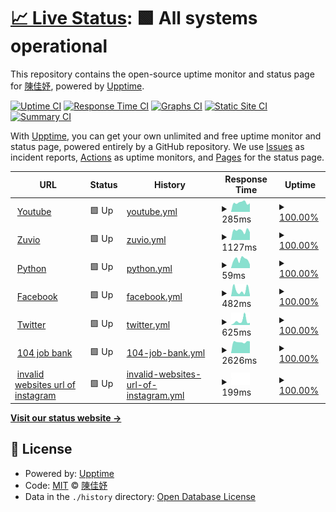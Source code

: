 # [📈 Live Status](https://chen905.github.io/upptime_implement): <!--live status--> **🟩 All systems operational**

This repository contains the open-source uptime monitor and status page for [陳佳妤](https://im.mgt.ncu.edu.tw/), powered by [Upptime](https://github.com/upptime/upptime).

[![Uptime CI](https://github.com/chen905/upptime_implement/workflows/Uptime%20CI/badge.svg)](https://github.com/chen905/upptime_implement/actions?query=workflow%3A%22Uptime+CI%22)
[![Response Time CI](https://github.com/chen905/upptime_implement/workflows/Response%20Time%20CI/badge.svg)](https://github.com/chen905/upptime_implement/actions?query=workflow%3A%22Response+Time+CI%22)
[![Graphs CI](https://github.com/chen905/upptime_implement/workflows/Graphs%20CI/badge.svg)](https://github.com/chen905/upptime_implement/actions?query=workflow%3A%22Graphs+CI%22)
[![Static Site CI](https://github.com/chen905/upptime_implement/workflows/Static%20Site%20CI/badge.svg)](https://github.com/chen905/upptime_implement/actions?query=workflow%3A%22Static+Site+CI%22)
[![Summary CI](https://github.com/chen905/upptime_implement/workflows/Summary%20CI/badge.svg)](https://github.com/chen905/upptime_implement/actions?query=workflow%3A%22Summary+CI%22)

With [Upptime](https://upptime.js.org), you can get your own unlimited and free uptime monitor and status page, powered entirely by a GitHub repository. We use [Issues](https://github.com/chen905/upptime_implement/issues) as incident reports, [Actions](https://github.com/chen905/upptime_implement/actions) as uptime monitors, and [Pages](https://chen905.github.io/upptime_implement) for the status page.

<!--start: status pages-->
<!-- This summary is generated by Upptime (https://github.com/upptime/upptime) -->
<!-- Do not edit this manually, your changes will be overwritten -->
<!-- prettier-ignore -->
| URL | Status | History | Response Time | Uptime |
| --- | ------ | ------- | ------------- | ------ |
| <img alt="" src="https://favicons.githubusercontent.com/www.youtube.com" height="13"> [Youtube](https://www.youtube.com) | 🟩 Up | [youtube.yml](https://github.com/chen905/upptime_implement/commits/HEAD/history/youtube.yml) | <details><summary><img alt="Response time graph" src="./graphs/youtube/response-time-week.png" height="20"> 285ms</summary><br><a href="https://chen905.github.io/upptime_implement/history/youtube"><img alt="Response time 275" src="https://img.shields.io/endpoint?url=https%3A%2F%2Fraw.githubusercontent.com%2Fchen905%2Fupptime_implement%2FHEAD%2Fapi%2Fyoutube%2Fresponse-time.json"></a><br><a href="https://chen905.github.io/upptime_implement/history/youtube"><img alt="24-hour response time 478" src="https://img.shields.io/endpoint?url=https%3A%2F%2Fraw.githubusercontent.com%2Fchen905%2Fupptime_implement%2FHEAD%2Fapi%2Fyoutube%2Fresponse-time-day.json"></a><br><a href="https://chen905.github.io/upptime_implement/history/youtube"><img alt="7-day response time 285" src="https://img.shields.io/endpoint?url=https%3A%2F%2Fraw.githubusercontent.com%2Fchen905%2Fupptime_implement%2FHEAD%2Fapi%2Fyoutube%2Fresponse-time-week.json"></a><br><a href="https://chen905.github.io/upptime_implement/history/youtube"><img alt="30-day response time 275" src="https://img.shields.io/endpoint?url=https%3A%2F%2Fraw.githubusercontent.com%2Fchen905%2Fupptime_implement%2FHEAD%2Fapi%2Fyoutube%2Fresponse-time-month.json"></a><br><a href="https://chen905.github.io/upptime_implement/history/youtube"><img alt="1-year response time 275" src="https://img.shields.io/endpoint?url=https%3A%2F%2Fraw.githubusercontent.com%2Fchen905%2Fupptime_implement%2FHEAD%2Fapi%2Fyoutube%2Fresponse-time-year.json"></a></details> | <details><summary><a href="https://chen905.github.io/upptime_implement/history/youtube">100.00%</a></summary><a href="https://chen905.github.io/upptime_implement/history/youtube"><img alt="All-time uptime 100.00%" src="https://img.shields.io/endpoint?url=https%3A%2F%2Fraw.githubusercontent.com%2Fchen905%2Fupptime_implement%2FHEAD%2Fapi%2Fyoutube%2Fuptime.json"></a><br><a href="https://chen905.github.io/upptime_implement/history/youtube"><img alt="24-hour uptime 100.00%" src="https://img.shields.io/endpoint?url=https%3A%2F%2Fraw.githubusercontent.com%2Fchen905%2Fupptime_implement%2FHEAD%2Fapi%2Fyoutube%2Fuptime-day.json"></a><br><a href="https://chen905.github.io/upptime_implement/history/youtube"><img alt="7-day uptime 100.00%" src="https://img.shields.io/endpoint?url=https%3A%2F%2Fraw.githubusercontent.com%2Fchen905%2Fupptime_implement%2FHEAD%2Fapi%2Fyoutube%2Fuptime-week.json"></a><br><a href="https://chen905.github.io/upptime_implement/history/youtube"><img alt="30-day uptime 100.00%" src="https://img.shields.io/endpoint?url=https%3A%2F%2Fraw.githubusercontent.com%2Fchen905%2Fupptime_implement%2FHEAD%2Fapi%2Fyoutube%2Fuptime-month.json"></a><br><a href="https://chen905.github.io/upptime_implement/history/youtube"><img alt="1-year uptime 100.00%" src="https://img.shields.io/endpoint?url=https%3A%2F%2Fraw.githubusercontent.com%2Fchen905%2Fupptime_implement%2FHEAD%2Fapi%2Fyoutube%2Fuptime-year.json"></a></details>
| <img alt="" src="https://favicons.githubusercontent.com/irs.zuvio.com.tw" height="13"> [Zuvio](https://irs.zuvio.com.tw) | 🟩 Up | [zuvio.yml](https://github.com/chen905/upptime_implement/commits/HEAD/history/zuvio.yml) | <details><summary><img alt="Response time graph" src="./graphs/zuvio/response-time-week.png" height="20"> 1127ms</summary><br><a href="https://chen905.github.io/upptime_implement/history/zuvio"><img alt="Response time 1178" src="https://img.shields.io/endpoint?url=https%3A%2F%2Fraw.githubusercontent.com%2Fchen905%2Fupptime_implement%2FHEAD%2Fapi%2Fzuvio%2Fresponse-time.json"></a><br><a href="https://chen905.github.io/upptime_implement/history/zuvio"><img alt="24-hour response time 974" src="https://img.shields.io/endpoint?url=https%3A%2F%2Fraw.githubusercontent.com%2Fchen905%2Fupptime_implement%2FHEAD%2Fapi%2Fzuvio%2Fresponse-time-day.json"></a><br><a href="https://chen905.github.io/upptime_implement/history/zuvio"><img alt="7-day response time 1127" src="https://img.shields.io/endpoint?url=https%3A%2F%2Fraw.githubusercontent.com%2Fchen905%2Fupptime_implement%2FHEAD%2Fapi%2Fzuvio%2Fresponse-time-week.json"></a><br><a href="https://chen905.github.io/upptime_implement/history/zuvio"><img alt="30-day response time 1178" src="https://img.shields.io/endpoint?url=https%3A%2F%2Fraw.githubusercontent.com%2Fchen905%2Fupptime_implement%2FHEAD%2Fapi%2Fzuvio%2Fresponse-time-month.json"></a><br><a href="https://chen905.github.io/upptime_implement/history/zuvio"><img alt="1-year response time 1178" src="https://img.shields.io/endpoint?url=https%3A%2F%2Fraw.githubusercontent.com%2Fchen905%2Fupptime_implement%2FHEAD%2Fapi%2Fzuvio%2Fresponse-time-year.json"></a></details> | <details><summary><a href="https://chen905.github.io/upptime_implement/history/zuvio">100.00%</a></summary><a href="https://chen905.github.io/upptime_implement/history/zuvio"><img alt="All-time uptime 100.00%" src="https://img.shields.io/endpoint?url=https%3A%2F%2Fraw.githubusercontent.com%2Fchen905%2Fupptime_implement%2FHEAD%2Fapi%2Fzuvio%2Fuptime.json"></a><br><a href="https://chen905.github.io/upptime_implement/history/zuvio"><img alt="24-hour uptime 100.00%" src="https://img.shields.io/endpoint?url=https%3A%2F%2Fraw.githubusercontent.com%2Fchen905%2Fupptime_implement%2FHEAD%2Fapi%2Fzuvio%2Fuptime-day.json"></a><br><a href="https://chen905.github.io/upptime_implement/history/zuvio"><img alt="7-day uptime 100.00%" src="https://img.shields.io/endpoint?url=https%3A%2F%2Fraw.githubusercontent.com%2Fchen905%2Fupptime_implement%2FHEAD%2Fapi%2Fzuvio%2Fuptime-week.json"></a><br><a href="https://chen905.github.io/upptime_implement/history/zuvio"><img alt="30-day uptime 100.00%" src="https://img.shields.io/endpoint?url=https%3A%2F%2Fraw.githubusercontent.com%2Fchen905%2Fupptime_implement%2FHEAD%2Fapi%2Fzuvio%2Fuptime-month.json"></a><br><a href="https://chen905.github.io/upptime_implement/history/zuvio"><img alt="1-year uptime 100.00%" src="https://img.shields.io/endpoint?url=https%3A%2F%2Fraw.githubusercontent.com%2Fchen905%2Fupptime_implement%2FHEAD%2Fapi%2Fzuvio%2Fuptime-year.json"></a></details>
| <img alt="" src="https://favicons.githubusercontent.com/www.python.org" height="13"> [Python](https://www.python.org) | 🟩 Up | [python.yml](https://github.com/chen905/upptime_implement/commits/HEAD/history/python.yml) | <details><summary><img alt="Response time graph" src="./graphs/python/response-time-week.png" height="20"> 59ms</summary><br><a href="https://chen905.github.io/upptime_implement/history/python"><img alt="Response time 67" src="https://img.shields.io/endpoint?url=https%3A%2F%2Fraw.githubusercontent.com%2Fchen905%2Fupptime_implement%2FHEAD%2Fapi%2Fpython%2Fresponse-time.json"></a><br><a href="https://chen905.github.io/upptime_implement/history/python"><img alt="24-hour response time 23" src="https://img.shields.io/endpoint?url=https%3A%2F%2Fraw.githubusercontent.com%2Fchen905%2Fupptime_implement%2FHEAD%2Fapi%2Fpython%2Fresponse-time-day.json"></a><br><a href="https://chen905.github.io/upptime_implement/history/python"><img alt="7-day response time 59" src="https://img.shields.io/endpoint?url=https%3A%2F%2Fraw.githubusercontent.com%2Fchen905%2Fupptime_implement%2FHEAD%2Fapi%2Fpython%2Fresponse-time-week.json"></a><br><a href="https://chen905.github.io/upptime_implement/history/python"><img alt="30-day response time 67" src="https://img.shields.io/endpoint?url=https%3A%2F%2Fraw.githubusercontent.com%2Fchen905%2Fupptime_implement%2FHEAD%2Fapi%2Fpython%2Fresponse-time-month.json"></a><br><a href="https://chen905.github.io/upptime_implement/history/python"><img alt="1-year response time 67" src="https://img.shields.io/endpoint?url=https%3A%2F%2Fraw.githubusercontent.com%2Fchen905%2Fupptime_implement%2FHEAD%2Fapi%2Fpython%2Fresponse-time-year.json"></a></details> | <details><summary><a href="https://chen905.github.io/upptime_implement/history/python">100.00%</a></summary><a href="https://chen905.github.io/upptime_implement/history/python"><img alt="All-time uptime 100.00%" src="https://img.shields.io/endpoint?url=https%3A%2F%2Fraw.githubusercontent.com%2Fchen905%2Fupptime_implement%2FHEAD%2Fapi%2Fpython%2Fuptime.json"></a><br><a href="https://chen905.github.io/upptime_implement/history/python"><img alt="24-hour uptime 100.00%" src="https://img.shields.io/endpoint?url=https%3A%2F%2Fraw.githubusercontent.com%2Fchen905%2Fupptime_implement%2FHEAD%2Fapi%2Fpython%2Fuptime-day.json"></a><br><a href="https://chen905.github.io/upptime_implement/history/python"><img alt="7-day uptime 100.00%" src="https://img.shields.io/endpoint?url=https%3A%2F%2Fraw.githubusercontent.com%2Fchen905%2Fupptime_implement%2FHEAD%2Fapi%2Fpython%2Fuptime-week.json"></a><br><a href="https://chen905.github.io/upptime_implement/history/python"><img alt="30-day uptime 100.00%" src="https://img.shields.io/endpoint?url=https%3A%2F%2Fraw.githubusercontent.com%2Fchen905%2Fupptime_implement%2FHEAD%2Fapi%2Fpython%2Fuptime-month.json"></a><br><a href="https://chen905.github.io/upptime_implement/history/python"><img alt="1-year uptime 100.00%" src="https://img.shields.io/endpoint?url=https%3A%2F%2Fraw.githubusercontent.com%2Fchen905%2Fupptime_implement%2FHEAD%2Fapi%2Fpython%2Fuptime-year.json"></a></details>
| <img alt="" src="https://favicons.githubusercontent.com/www.facebook.com" height="13"> [Facebook](https://www.facebook.com) | 🟩 Up | [facebook.yml](https://github.com/chen905/upptime_implement/commits/HEAD/history/facebook.yml) | <details><summary><img alt="Response time graph" src="./graphs/facebook/response-time-week.png" height="20"> 482ms</summary><br><a href="https://chen905.github.io/upptime_implement/history/facebook"><img alt="Response time 381" src="https://img.shields.io/endpoint?url=https%3A%2F%2Fraw.githubusercontent.com%2Fchen905%2Fupptime_implement%2FHEAD%2Fapi%2Ffacebook%2Fresponse-time.json"></a><br><a href="https://chen905.github.io/upptime_implement/history/facebook"><img alt="24-hour response time 99" src="https://img.shields.io/endpoint?url=https%3A%2F%2Fraw.githubusercontent.com%2Fchen905%2Fupptime_implement%2FHEAD%2Fapi%2Ffacebook%2Fresponse-time-day.json"></a><br><a href="https://chen905.github.io/upptime_implement/history/facebook"><img alt="7-day response time 482" src="https://img.shields.io/endpoint?url=https%3A%2F%2Fraw.githubusercontent.com%2Fchen905%2Fupptime_implement%2FHEAD%2Fapi%2Ffacebook%2Fresponse-time-week.json"></a><br><a href="https://chen905.github.io/upptime_implement/history/facebook"><img alt="30-day response time 381" src="https://img.shields.io/endpoint?url=https%3A%2F%2Fraw.githubusercontent.com%2Fchen905%2Fupptime_implement%2FHEAD%2Fapi%2Ffacebook%2Fresponse-time-month.json"></a><br><a href="https://chen905.github.io/upptime_implement/history/facebook"><img alt="1-year response time 381" src="https://img.shields.io/endpoint?url=https%3A%2F%2Fraw.githubusercontent.com%2Fchen905%2Fupptime_implement%2FHEAD%2Fapi%2Ffacebook%2Fresponse-time-year.json"></a></details> | <details><summary><a href="https://chen905.github.io/upptime_implement/history/facebook">100.00%</a></summary><a href="https://chen905.github.io/upptime_implement/history/facebook"><img alt="All-time uptime 100.00%" src="https://img.shields.io/endpoint?url=https%3A%2F%2Fraw.githubusercontent.com%2Fchen905%2Fupptime_implement%2FHEAD%2Fapi%2Ffacebook%2Fuptime.json"></a><br><a href="https://chen905.github.io/upptime_implement/history/facebook"><img alt="24-hour uptime 100.00%" src="https://img.shields.io/endpoint?url=https%3A%2F%2Fraw.githubusercontent.com%2Fchen905%2Fupptime_implement%2FHEAD%2Fapi%2Ffacebook%2Fuptime-day.json"></a><br><a href="https://chen905.github.io/upptime_implement/history/facebook"><img alt="7-day uptime 100.00%" src="https://img.shields.io/endpoint?url=https%3A%2F%2Fraw.githubusercontent.com%2Fchen905%2Fupptime_implement%2FHEAD%2Fapi%2Ffacebook%2Fuptime-week.json"></a><br><a href="https://chen905.github.io/upptime_implement/history/facebook"><img alt="30-day uptime 100.00%" src="https://img.shields.io/endpoint?url=https%3A%2F%2Fraw.githubusercontent.com%2Fchen905%2Fupptime_implement%2FHEAD%2Fapi%2Ffacebook%2Fuptime-month.json"></a><br><a href="https://chen905.github.io/upptime_implement/history/facebook"><img alt="1-year uptime 100.00%" src="https://img.shields.io/endpoint?url=https%3A%2F%2Fraw.githubusercontent.com%2Fchen905%2Fupptime_implement%2FHEAD%2Fapi%2Ffacebook%2Fuptime-year.json"></a></details>
| <img alt="" src="https://favicons.githubusercontent.com/twitter.com" height="13"> [Twitter](https://twitter.com) | 🟩 Up | [twitter.yml](https://github.com/chen905/upptime_implement/commits/HEAD/history/twitter.yml) | <details><summary><img alt="Response time graph" src="./graphs/twitter/response-time-week.png" height="20"> 625ms</summary><br><a href="https://chen905.github.io/upptime_implement/history/twitter"><img alt="Response time 365" src="https://img.shields.io/endpoint?url=https%3A%2F%2Fraw.githubusercontent.com%2Fchen905%2Fupptime_implement%2FHEAD%2Fapi%2Ftwitter%2Fresponse-time.json"></a><br><a href="https://chen905.github.io/upptime_implement/history/twitter"><img alt="24-hour response time 413" src="https://img.shields.io/endpoint?url=https%3A%2F%2Fraw.githubusercontent.com%2Fchen905%2Fupptime_implement%2FHEAD%2Fapi%2Ftwitter%2Fresponse-time-day.json"></a><br><a href="https://chen905.github.io/upptime_implement/history/twitter"><img alt="7-day response time 625" src="https://img.shields.io/endpoint?url=https%3A%2F%2Fraw.githubusercontent.com%2Fchen905%2Fupptime_implement%2FHEAD%2Fapi%2Ftwitter%2Fresponse-time-week.json"></a><br><a href="https://chen905.github.io/upptime_implement/history/twitter"><img alt="30-day response time 365" src="https://img.shields.io/endpoint?url=https%3A%2F%2Fraw.githubusercontent.com%2Fchen905%2Fupptime_implement%2FHEAD%2Fapi%2Ftwitter%2Fresponse-time-month.json"></a><br><a href="https://chen905.github.io/upptime_implement/history/twitter"><img alt="1-year response time 365" src="https://img.shields.io/endpoint?url=https%3A%2F%2Fraw.githubusercontent.com%2Fchen905%2Fupptime_implement%2FHEAD%2Fapi%2Ftwitter%2Fresponse-time-year.json"></a></details> | <details><summary><a href="https://chen905.github.io/upptime_implement/history/twitter">100.00%</a></summary><a href="https://chen905.github.io/upptime_implement/history/twitter"><img alt="All-time uptime 100.00%" src="https://img.shields.io/endpoint?url=https%3A%2F%2Fraw.githubusercontent.com%2Fchen905%2Fupptime_implement%2FHEAD%2Fapi%2Ftwitter%2Fuptime.json"></a><br><a href="https://chen905.github.io/upptime_implement/history/twitter"><img alt="24-hour uptime 100.00%" src="https://img.shields.io/endpoint?url=https%3A%2F%2Fraw.githubusercontent.com%2Fchen905%2Fupptime_implement%2FHEAD%2Fapi%2Ftwitter%2Fuptime-day.json"></a><br><a href="https://chen905.github.io/upptime_implement/history/twitter"><img alt="7-day uptime 100.00%" src="https://img.shields.io/endpoint?url=https%3A%2F%2Fraw.githubusercontent.com%2Fchen905%2Fupptime_implement%2FHEAD%2Fapi%2Ftwitter%2Fuptime-week.json"></a><br><a href="https://chen905.github.io/upptime_implement/history/twitter"><img alt="30-day uptime 100.00%" src="https://img.shields.io/endpoint?url=https%3A%2F%2Fraw.githubusercontent.com%2Fchen905%2Fupptime_implement%2FHEAD%2Fapi%2Ftwitter%2Fuptime-month.json"></a><br><a href="https://chen905.github.io/upptime_implement/history/twitter"><img alt="1-year uptime 100.00%" src="https://img.shields.io/endpoint?url=https%3A%2F%2Fraw.githubusercontent.com%2Fchen905%2Fupptime_implement%2FHEAD%2Fapi%2Ftwitter%2Fuptime-year.json"></a></details>
| <img alt="" src="https://favicons.githubusercontent.com/www.104.com.tw" height="13"> [104 job bank](https://www.104.com.tw) | 🟩 Up | [104-job-bank.yml](https://github.com/chen905/upptime_implement/commits/HEAD/history/104-job-bank.yml) | <details><summary><img alt="Response time graph" src="./graphs/104-job-bank/response-time-week.png" height="20"> 2626ms</summary><br><a href="https://chen905.github.io/upptime_implement/history/104-job-bank"><img alt="Response time 2706" src="https://img.shields.io/endpoint?url=https%3A%2F%2Fraw.githubusercontent.com%2Fchen905%2Fupptime_implement%2FHEAD%2Fapi%2F104-job-bank%2Fresponse-time.json"></a><br><a href="https://chen905.github.io/upptime_implement/history/104-job-bank"><img alt="24-hour response time 2729" src="https://img.shields.io/endpoint?url=https%3A%2F%2Fraw.githubusercontent.com%2Fchen905%2Fupptime_implement%2FHEAD%2Fapi%2F104-job-bank%2Fresponse-time-day.json"></a><br><a href="https://chen905.github.io/upptime_implement/history/104-job-bank"><img alt="7-day response time 2626" src="https://img.shields.io/endpoint?url=https%3A%2F%2Fraw.githubusercontent.com%2Fchen905%2Fupptime_implement%2FHEAD%2Fapi%2F104-job-bank%2Fresponse-time-week.json"></a><br><a href="https://chen905.github.io/upptime_implement/history/104-job-bank"><img alt="30-day response time 2706" src="https://img.shields.io/endpoint?url=https%3A%2F%2Fraw.githubusercontent.com%2Fchen905%2Fupptime_implement%2FHEAD%2Fapi%2F104-job-bank%2Fresponse-time-month.json"></a><br><a href="https://chen905.github.io/upptime_implement/history/104-job-bank"><img alt="1-year response time 2706" src="https://img.shields.io/endpoint?url=https%3A%2F%2Fraw.githubusercontent.com%2Fchen905%2Fupptime_implement%2FHEAD%2Fapi%2F104-job-bank%2Fresponse-time-year.json"></a></details> | <details><summary><a href="https://chen905.github.io/upptime_implement/history/104-job-bank">100.00%</a></summary><a href="https://chen905.github.io/upptime_implement/history/104-job-bank"><img alt="All-time uptime 100.00%" src="https://img.shields.io/endpoint?url=https%3A%2F%2Fraw.githubusercontent.com%2Fchen905%2Fupptime_implement%2FHEAD%2Fapi%2F104-job-bank%2Fuptime.json"></a><br><a href="https://chen905.github.io/upptime_implement/history/104-job-bank"><img alt="24-hour uptime 100.00%" src="https://img.shields.io/endpoint?url=https%3A%2F%2Fraw.githubusercontent.com%2Fchen905%2Fupptime_implement%2FHEAD%2Fapi%2F104-job-bank%2Fuptime-day.json"></a><br><a href="https://chen905.github.io/upptime_implement/history/104-job-bank"><img alt="7-day uptime 100.00%" src="https://img.shields.io/endpoint?url=https%3A%2F%2Fraw.githubusercontent.com%2Fchen905%2Fupptime_implement%2FHEAD%2Fapi%2F104-job-bank%2Fuptime-week.json"></a><br><a href="https://chen905.github.io/upptime_implement/history/104-job-bank"><img alt="30-day uptime 100.00%" src="https://img.shields.io/endpoint?url=https%3A%2F%2Fraw.githubusercontent.com%2Fchen905%2Fupptime_implement%2FHEAD%2Fapi%2F104-job-bank%2Fuptime-month.json"></a><br><a href="https://chen905.github.io/upptime_implement/history/104-job-bank"><img alt="1-year uptime 100.00%" src="https://img.shields.io/endpoint?url=https%3A%2F%2Fraw.githubusercontent.com%2Fchen905%2Fupptime_implement%2FHEAD%2Fapi%2F104-job-bank%2Fuptime-year.json"></a></details>
| <img alt="" src="https://favicons.githubusercontent.com/www.ingram.com" height="13"> [invalid websites url of instagram](https://www.ingram.com) | 🟩 Up | [invalid-websites-url-of-instagram.yml](https://github.com/chen905/upptime_implement/commits/HEAD/history/invalid-websites-url-of-instagram.yml) | <details><summary><img alt="Response time graph" src="./graphs/invalid-websites-url-of-instagram/response-time-week.png" height="20"> 199ms</summary><br><a href="https://chen905.github.io/upptime_implement/history/invalid-websites-url-of-instagram"><img alt="Response time 199" src="https://img.shields.io/endpoint?url=https%3A%2F%2Fraw.githubusercontent.com%2Fchen905%2Fupptime_implement%2FHEAD%2Fapi%2Finvalid-websites-url-of-instagram%2Fresponse-time.json"></a><br><a href="https://chen905.github.io/upptime_implement/history/invalid-websites-url-of-instagram"><img alt="24-hour response time 199" src="https://img.shields.io/endpoint?url=https%3A%2F%2Fraw.githubusercontent.com%2Fchen905%2Fupptime_implement%2FHEAD%2Fapi%2Finvalid-websites-url-of-instagram%2Fresponse-time-day.json"></a><br><a href="https://chen905.github.io/upptime_implement/history/invalid-websites-url-of-instagram"><img alt="7-day response time 199" src="https://img.shields.io/endpoint?url=https%3A%2F%2Fraw.githubusercontent.com%2Fchen905%2Fupptime_implement%2FHEAD%2Fapi%2Finvalid-websites-url-of-instagram%2Fresponse-time-week.json"></a><br><a href="https://chen905.github.io/upptime_implement/history/invalid-websites-url-of-instagram"><img alt="30-day response time 199" src="https://img.shields.io/endpoint?url=https%3A%2F%2Fraw.githubusercontent.com%2Fchen905%2Fupptime_implement%2FHEAD%2Fapi%2Finvalid-websites-url-of-instagram%2Fresponse-time-month.json"></a><br><a href="https://chen905.github.io/upptime_implement/history/invalid-websites-url-of-instagram"><img alt="1-year response time 199" src="https://img.shields.io/endpoint?url=https%3A%2F%2Fraw.githubusercontent.com%2Fchen905%2Fupptime_implement%2FHEAD%2Fapi%2Finvalid-websites-url-of-instagram%2Fresponse-time-year.json"></a></details> | <details><summary><a href="https://chen905.github.io/upptime_implement/history/invalid-websites-url-of-instagram">100.00%</a></summary><a href="https://chen905.github.io/upptime_implement/history/invalid-websites-url-of-instagram"><img alt="All-time uptime 100.00%" src="https://img.shields.io/endpoint?url=https%3A%2F%2Fraw.githubusercontent.com%2Fchen905%2Fupptime_implement%2FHEAD%2Fapi%2Finvalid-websites-url-of-instagram%2Fuptime.json"></a><br><a href="https://chen905.github.io/upptime_implement/history/invalid-websites-url-of-instagram"><img alt="24-hour uptime 100.00%" src="https://img.shields.io/endpoint?url=https%3A%2F%2Fraw.githubusercontent.com%2Fchen905%2Fupptime_implement%2FHEAD%2Fapi%2Finvalid-websites-url-of-instagram%2Fuptime-day.json"></a><br><a href="https://chen905.github.io/upptime_implement/history/invalid-websites-url-of-instagram"><img alt="7-day uptime 100.00%" src="https://img.shields.io/endpoint?url=https%3A%2F%2Fraw.githubusercontent.com%2Fchen905%2Fupptime_implement%2FHEAD%2Fapi%2Finvalid-websites-url-of-instagram%2Fuptime-week.json"></a><br><a href="https://chen905.github.io/upptime_implement/history/invalid-websites-url-of-instagram"><img alt="30-day uptime 100.00%" src="https://img.shields.io/endpoint?url=https%3A%2F%2Fraw.githubusercontent.com%2Fchen905%2Fupptime_implement%2FHEAD%2Fapi%2Finvalid-websites-url-of-instagram%2Fuptime-month.json"></a><br><a href="https://chen905.github.io/upptime_implement/history/invalid-websites-url-of-instagram"><img alt="1-year uptime 100.00%" src="https://img.shields.io/endpoint?url=https%3A%2F%2Fraw.githubusercontent.com%2Fchen905%2Fupptime_implement%2FHEAD%2Fapi%2Finvalid-websites-url-of-instagram%2Fuptime-year.json"></a></details>

<!--end: status pages-->

[**Visit our status website →**](https://chen905.github.io/upptime_implement)

## 📄 License

- Powered by: [Upptime](https://github.com/upptime/upptime)
- Code: [MIT](./LICENSE) © [陳佳妤](https://im.mgt.ncu.edu.tw/)
- Data in the `./history` directory: [Open Database License](https://opendatacommons.org/licenses/odbl/1-0/)
